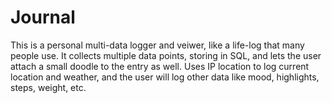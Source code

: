 # Journal
This is a personal multi-data logger and veiwer, like a life-log that many people use.
It collects multiple data points, storing in SQL, and lets the user attach a small doodle to the entry as well.
Uses IP location to log current location and weather, and the user will log other data like mood, highlights, steps, weight, etc.
